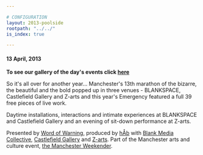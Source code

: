 ```yaml
---

# CONFIGURATION
layout: 2013-poolside
rootpath: "../../"
is_index: true

---
```


#### 13 April, 2013  
**To see our gallery of the day's events click [here](http://emergencymcr.org)**

So it's all over for another year... Manchester's 13th marathon of the bizarre, the beautiful and the bold popped up in three venues - BLANKSPACE, Castlefield Gallery and Z-arts and this year's Emergency featured a full 39 free pieces of live work.    

Daytime installations, interactions and intimate experiences at BLANKSPACE and Castlefield Gallery and an evening of sit-down performance at Z-arts.    
 
Presented by [Word of Warning](http://www.wordofwarning.org), produced by [hÅb](http://www.habarts.org) with [Blank Media Collective](http://www.blankmediacollective.org), [Castlefield Gallery](http://www.castlefieldgallery.co.uk) and [Z-arts](http://www.z-arts.org). Part of the Manchester arts and culture event, [the Manchester Weekender](http://www.creativetourist.com/weekender-2/the-manchester-weekender-2012).